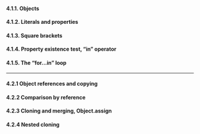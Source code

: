 #### 4.1.1. Objects
#### 4.1.2. Literals and properties
#### 4.1.3. Square brackets
#### 4.1.4. Property existence test, “in” operator
#### 4.1.5. The “for…in” loop

****************************************

#### 4.2.1 Object references and copying
#### 4.2.2 Comparison by reference
#### 4.2.3 Cloning and merging, Object.assign
#### 4.2.4 Nested cloning


